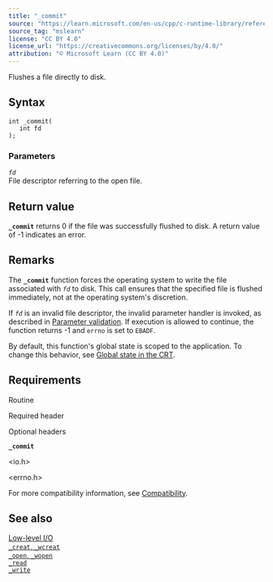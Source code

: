 ```yaml
---
title: "_commit"
source: "https://learn.microsoft.com/en-us/cpp/c-runtime-library/reference/commit?view=msvc-170"
source_tag: "mslearn"
license: "CC BY 4.0"
license_url: "https://creativecommons.org/licenses/by/4.0/"
attribution: "© Microsoft Learn (CC BY 4.0)"
---
```

Flushes a file directly to disk.

## Syntax

```
int _commit(
   int fd
);
```

### Parameters

_`fd`_  
File descriptor referring to the open file.

## Return value

**`_commit`** returns 0 if the file was successfully flushed to disk. A return value of -1 indicates an error.

## Remarks

The **`_commit`** function forces the operating system to write the file associated with _`fd`_ to disk. This call ensures that the specified file is flushed immediately, not at the operating system's discretion.

If _`fd`_ is an invalid file descriptor, the invalid parameter handler is invoked, as described in [Parameter validation](https://learn.microsoft.com/en-us/cpp/c-runtime-library/parameter-validation?view=msvc-170). If execution is allowed to continue, the function returns -1 and `errno` is set to `EBADF`.

By default, this function's global state is scoped to the application. To change this behavior, see [Global state in the CRT](https://learn.microsoft.com/en-us/cpp/c-runtime-library/global-state?view=msvc-170).

## Requirements

Routine

Required header

Optional headers

**`_commit`**

<io.h>

<errno.h>

For more compatibility information, see [Compatibility](https://learn.microsoft.com/en-us/cpp/c-runtime-library/compatibility?view=msvc-170).

## See also

[Low-level I/O](https://learn.microsoft.com/en-us/cpp/c-runtime-library/low-level-i-o?view=msvc-170)  
[`_creat`, `_wcreat`](https://learn.microsoft.com/en-us/cpp/c-runtime-library/reference/creat-wcreat?view=msvc-170)  
[`_open`, `_wopen`](https://learn.microsoft.com/en-us/cpp/c-runtime-library/reference/open-wopen?view=msvc-170)  
[`_read`](https://learn.microsoft.com/en-us/cpp/c-runtime-library/reference/read?view=msvc-170)  
[`_write`](https://learn.microsoft.com/en-us/cpp/c-runtime-library/reference/write?view=msvc-170)